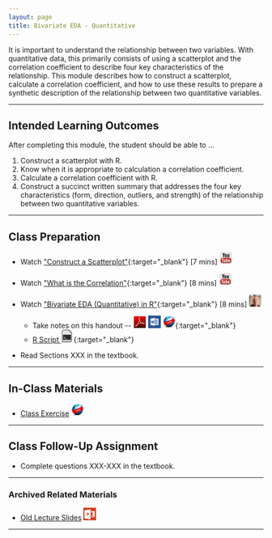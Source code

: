 ```yaml
---
layout: page
title: Bivariate EDA - Quantitative
---
```


It is important to understand the relationship between two variables.  With quantitative data, this primarily consists of using a scatterplot and the correlation coefficient to describe four key characteristics of the relationship.  This module describes how to construct a scatterplot, calculate a correlation coefficient, and how to use these results to prepare a synthetic description of the relationship between two quantitative variables.

----

## Intended Learning Outcomes
After completing this module, the student should be able to ...

1. Construct a scatterplot with R.
1. Know when it is appropriate to calculation a correlation coefficient.
1. Calculate a correlation coefficient with R.
1. Construct a succinct written summary that addresses the four key characteristics (form, direction, outliers, and strength) of the relationship between two quantitative variables.

----

## Class Preparation

* Watch ["Construct a Scatterplot"](https://www.youtube.com/v/yXmz922K9Ks?version=3&autoplay=1){:target="_blank"} [7 mins] ![YouTube](../../img/youtube.png)
* Watch ["What is the Correlation"](https://www.youtube.com/v/PtYVrF_WT3A?version=3&start=32&autoplay=1){:target="_blank"} [8 mins] ![YouTube](../../img/youtube.png)

* Watch ["Bivariate EDA (Quantitative) in R"](https://vimeo.com/user45324800/biveda-quant){:target="_blank"} [8 mins] ![Ogle](../../img/dhovid.png)
    * Take notes on this handout -- [![PDF](../../img/pdf.png)](RHO.pdf) [![MSWord](../../img/word.png)](RHO.docx) [![Webpage](../../img/web.png)](RHO.html){:target="_blank"}
    * [R Script ![R Script](../../img/script.png)](RHO.R){:target="_blank"}

* Read Sections XXX in the textbook.

----

## In-Class Materials

* [Class Exercise](CE.html) ![Webpage](../../img/web.png)

----

## Class Follow-Up Assignment

* Complete questions XXX-XXX in the textbook.

----

### Archived Related Materials

* [Old Lecture Slides](PPT_old.pptx) ![PowerPoint](../../img/ppt.png)

----

<style type="text/css">
header.header-page .page-heading h1 {
  font-size: 45px;
  margin-top: 0;
}
</style>
